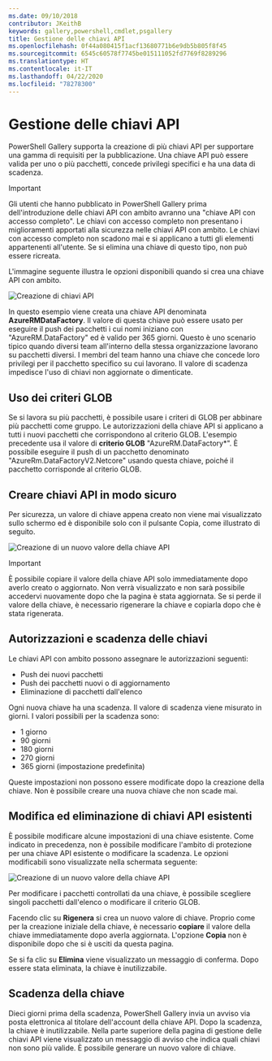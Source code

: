 ```yaml
---
ms.date: 09/10/2018
contributor: JKeithB
keywords: gallery,powershell,cmdlet,psgallery
title: Gestione delle chiavi API
ms.openlocfilehash: 0f44a080415f1acf13680771b6e9db5b805f8f45
ms.sourcegitcommit: 6545c60578f7745be015111052fd7769f8289296
ms.translationtype: HT
ms.contentlocale: it-IT
ms.lasthandoff: 04/22/2020
ms.locfileid: "78278300"
---
```

# <a name="managing-api-keys"></a>Gestione delle chiavi API

PowerShell Gallery supporta la creazione di più chiavi API per supportare una gamma di requisiti per la pubblicazione. Una chiave API può essere valida per uno o più pacchetti, concede privilegi specifici e ha una data di scadenza.

> [!IMPORTANT]
> Gli utenti che hanno pubblicato in PowerShell Gallery prima dell'introduzione delle chiavi API con ambito avranno una "chiave API con accesso completo". Le chiavi con accesso completo non presentano i miglioramenti apportati alla sicurezza nelle chiavi API con ambito. Le chiavi con accesso completo non scadono mai e si applicano a tutti gli elementi appartenenti all'utente. Se si elimina una chiave di questo tipo, non può essere ricreata.

L'immagine seguente illustra le opzioni disponibili quando si crea una chiave API con ambito.

![Creazione di chiavi API](media/creating-APIkeys/PSGallery_KeyScoped.png)

In questo esempio viene creata una chiave API denominata **AzureRMDataFactory**. Il valore di questa chiave può essere usato per eseguire il push dei pacchetti i cui nomi iniziano con "AzureRM.DataFactory" ed è valido per 365 giorni. Questo è uno scenario tipico quando diversi team all'interno della stessa organizzazione lavorano su pacchetti diversi. I membri del team hanno una chiave che concede loro privilegi per il pacchetto specifico su cui lavorano.
Il valore di scadenza impedisce l'uso di chiavi non aggiornate o dimenticate.

## <a name="using-glob-patterns"></a>Uso dei criteri GLOB

Se si lavora su più pacchetti, è possibile usare i criteri di GLOB per abbinare più pacchetti come gruppo. Le autorizzazioni della chiave API si applicano a tutti i nuovi pacchetti che corrispondono al criterio GLOB. L'esempio precedente usa il valore di **criterio GLOB** "AzureRM.DataFactory*". È possibile eseguire il push di un pacchetto denominato "AzureRm.DataFactoryV2.Netcore" usando questa chiave, poiché il pacchetto corrisponde al criterio GLOB.

## <a name="create-api-keys-securely"></a>Creare chiavi API in modo sicuro

Per sicurezza, un valore di chiave appena creato non viene mai visualizzato sullo schermo ed è disponibile solo con il pulsante Copia, come illustrato di seguito.

![Creazione di un nuovo valore della chiave API](media/creating-APIkeys/PSGallery_CopyCreatedKey.png)

> [!IMPORTANT]
> È possibile copiare il valore della chiave API solo immediatamente dopo averlo creato o aggiornato. Non verrà visualizzato e non sarà possibile accedervi nuovamente dopo che la pagina è stata aggiornata. Se si perde il valore della chiave, è necessario rigenerare la chiave e copiarla dopo che è stata rigenerata.

## <a name="key-permissions-and-expiration"></a>Autorizzazioni e scadenza delle chiavi

Le chiavi API con ambito possono assegnare le autorizzazioni seguenti:

- Push dei nuovi pacchetti
- Push dei pacchetti nuovi o di aggiornamento
- Eliminazione di pacchetti dall'elenco

Ogni nuova chiave ha una scadenza. Il valore di scadenza viene misurato in giorni. I valori possibili per la scadenza sono:

- 1 giorno
- 90 giorni
- 180 giorni
- 270 giorni
- 365 giorni (impostazione predefinita)

Queste impostazioni non possono essere modificate dopo la creazione della chiave. Non è possibile creare una nuova chiave che non scade mai.

## <a name="editing-and-deleting-existing-api-keys"></a>Modifica ed eliminazione di chiavi API esistenti

È possibile modificare alcune impostazioni di una chiave esistente. Come indicato in precedenza, non è possibile modificare l'ambito di protezione per una chiave API esistente o modificare la scadenza. Le opzioni modificabili sono visualizzate nella schermata seguente:

![Creazione di un nuovo valore della chiave API](media/creating-APIkeys/PSGallery_EditAPIKey.png)

Per modificare i pacchetti controllati da una chiave, è possibile scegliere singoli pacchetti dall'elenco o modificare il criterio GLOB.

Facendo clic su **Rigenera** si crea un nuovo valore di chiave. Proprio come per la creazione iniziale della chiave, è necessario **copiare** il valore della chiave immediatamente dopo averla aggiornata. L'opzione **Copia** non è disponibile dopo che si è usciti da questa pagina.

Se si fa clic su **Elimina** viene visualizzato un messaggio di conferma. Dopo essere stata eliminata, la chiave è inutilizzabile.

## <a name="key-expiration"></a>Scadenza della chiave

Dieci giorni prima della scadenza, PowerShell Gallery invia un avviso via posta elettronica al titolare dell'account della chiave API. Dopo la scadenza, la chiave è inutilizzabile. Nella parte superiore della pagina di gestione delle chiavi API viene visualizzato un messaggio di avviso che indica quali chiavi non sono più valide. È possibile generare un nuovo valore di chiave.
